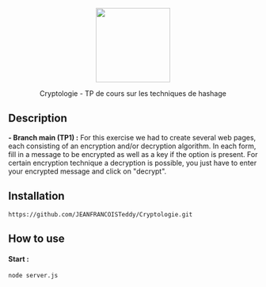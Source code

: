 <p align="center">
    <img src="https://image.noelshack.com/fichiers/2021/05/2/1612267227-b054c844-c578-4abe-b7e9-1cd375374904-200x200.png" width="150">
    <p align="center">
     Cryptologie - TP de cours sur les techniques de hashage
    </p>
</p>

## Description
<b> - Branch main (TP1) :</b> For this exercise we had to create several web pages, each consisting of an encryption and/or decryption algorithm. In each form, fill in a message to be encrypted as well as a key if the option is present. For certain encryption technique a decryption is possible, you just have to enter your encrypted message and click on "decrypt".

## Installation

```
https://github.com/JEANFRANCOISTeddy/Cryptologie.git
```

## How to use
####  Start :
``` node server.js ```
